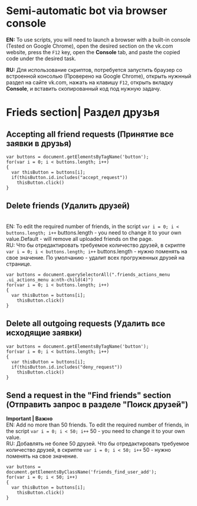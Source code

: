 # Semi-automatic bot via browser console
**EN:**
To use scripts, you will need to launch a browser with a built-in console (Tested on Google Chrome), open the desired section on the vk.com website, press the ```F12``` key, open the **Console** tab, and paste the copied code under the desired task.

**RU:**
Для использование скриптов, потребуется запустить браузер со встроенной консолью (Проверено на Google Chrome), открыть нужнный раздел на сайте vk.com, нажать на клавишу ```F12```, открыть вкладку **Console**, и вставить скопированный код под нужную задачу.

# Frieds section| Раздел друзья

## Accepting all friend requests (Принятие все заявки в друзья)
```
var buttons = document.getElementsByTagName('button');
for(var i = 0; i < buttons.length; i++)
{
  var thisButton = buttons[i];
  if(thisButton.id.includes("accept_request"))
    thisButton.click()
}
```

## Delete friends (Удалить друзей)
<br/>EN: To edit the required number of friends, in the script ```var i = 0; i < buttons.length; i++``` buttons.length - you need to change it to your own value.Default - will remove all uploaded friends on the page.
<br/>RU: Что бы отредактировать требуемое количество друзей, в скрипте ```var i = 0; i < buttons.length; i++``` buttons.length - нужно поменять на свое значение. По умолчанию - удалит всех прогруженных друзей на странице.
```
var buttons = document.querySelectorAll(".friends_actions_menu .ui_actions_menu a:nth-child(4)")
for(var i = 0; i < buttons.length; i++)
{
  var thisButton = buttons[i];
    thisButton.click()
}
```

## Delete all outgoing requests (Удалить все исходящие заявки)
```
var buttons = document.getElementsByTagName('button');
for(var i = 0; i < buttons.length; i++)
{
  var thisButton = buttons[i];
  if(thisButton.id.includes("deny_request"))
    thisButton.click()
}
```

## Send a request in the "Find friends" section (Отправить запрос в разделе "Поиск друзей")
**Important | Важно** 
<br/>EN: Add no more than 50 friends. To edit the required number of friends, in the script ```var i = 0; i < 50; i++``` 50 - you need to change it to your own value.
<br/>RU: Добавлять не более 50 друзей. Что бы отредактировать требуемое количество друзей, в скрипте ```var i = 0; i < 50; i++``` 50 - нужно поменять на свое значение.
```
var buttons = document.getElementsByClassName('friends_find_user_add');
for(var i = 0; i < 50; i++)
{
  var thisButton = buttons[i];
    thisButton.click()
}
```

